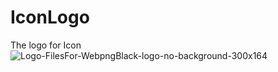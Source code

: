 # IconLogo
The logo for Icon
![Logo-FilesFor-WebpngBlack-logo-no-background-300x164](https://github.com/user-attachments/assets/6112d0bb-b1aa-4492-85f8-abcda98fdcec)
